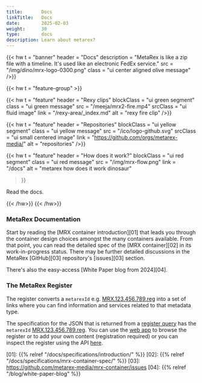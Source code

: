 ```yaml
---
title:       Docs
linkTitle:   Docs
date:        2025-02-03
weight:      30
type:        docs
description: Learn about metarex?
---
```

<!-- markdownlint-disable MD033 MD034 -->
<!--  __                _
    / _|  ___   __ _  | |_   _  _   _ _   ___   ___
   |  _| / -_) / _` | |  _| | || | | '_| / -_) (_-<
   |_|   \___| \__,_|  \__|  \_,_| |_|   \___| /__/
-->
{{< hw t = "banner"
    header = "Docs"
    description = "MetaRex is like a zip file with a timeline. It's used like an electronic FedEx service."
    src =   "/img/dino/mrx-logo-0300.png"
    class = "ui center aligned olive message"
/>}}

{{< hw t = "feature-group" >}}
<!-- ---------------------------------------------------------------------- -->
  {{< hw t = "feature"
    header     = "Rexy clips"
    blockClass = "ui green segment"
    class      = "ui green message"
    src        = "/meeja/mrx2-fire.mp4"
    srcClass   = "ui fluid image"
    link       = "/rexy-area/_index.md"
    alt        = "rexy fire clip"
  />}}
<!-- ---------------------------------------------------------------------- -->
  {{< hw t = "feature"
    header     = "Repositories"
    blockClass = "ui yellow segment"
    class      = "ui yellow message"
    src        = "/ico/logo-github.svg"
    srcClass   = "ui small centered image"
    link       = "https://github.com/orgs/metarex-media/"
    alt        = "repositories"
  />}}
<!-- ---------------------------------------------------------------------- -->
  {{< hw t = "feature"
    header     = "How does it work?"
    blockClass = "ui red segment"
    class      = "ui red message"
    src        = "/img/mrx-flow.png"
    link       = "/docs"
    alt        = "metarex how does it work dinosaur"
 >}}

  <i class = "book icon"></i> Read the docs.
  <!-- ---------------------------------------------------------------------- -->
{{< /hw>}}
{{< /hw>}}

### MetaRex Documentation

Start by reading the [MRX container introduction][01] that leads you through the
container design choices amongst the many containers available. From that
point, you can read the detailed spec of the [MRX container][02] in its
work-in-progress status. There may be further detailed discussions in the
MetaRex [GitHub][03] repository's [issues][03] section.

There's also the easy-access [White Paper blog from 2024][04].

### The MetaRex Register

The register converts a `metarexId` e.g. [MRX.123.456.789.reg][id] into a set
of links where you can find information and services related to that metadata
type.

The specification for the JSON that is returned from a [register query][12]
has the `metarexId` [MRX.123.456.789.reg][id]. You can use the [web app][rux]
to browse the register or to add your own content (registration required) or
you can inspect the register using the API [here][reg].

[01]: {{% relref "/docs/specifications/introduction/" %}}
[02]: {{% relref "/docs/specifications/mrx-container-spec/" %}}
[03]: https://github.com/metarex-media/mrx-container/issues
[04]: {{% relref "/blog/white-paper-blog" %}}

[rux]:  https://metarex.media/appapp/reg
[reg]:  https://metarex.media/appreg
[12]:   https://metarex.media/app/reg/search
[id]:   https://metarex.media/app/reg/search?qry=reg&mrxId=MRX.123.456.789.reg
